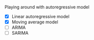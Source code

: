 Playing around with autoregressive model

- [X] Linear autoregressive model
- [X] Moving average model
- [ ] ARIMA
- [ ] SARIMA 
